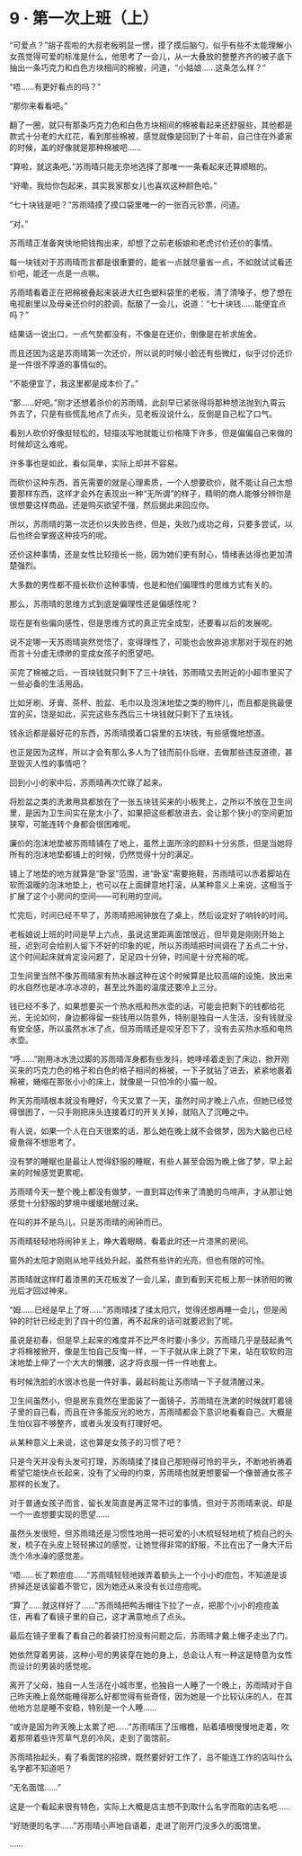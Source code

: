 # 9 · 第一次上班（上）

“可爱点？”胡子茬啦的大叔老板明显一愣，摸了摸后脑勺，似乎有些不太能理解小女孩觉得可爱的标准是什么，他思考了一会儿，从一大叠放的整整齐齐的被子底下抽出一条巧克力和白色方块相间的棉被，问道，“小姑娘……这条怎么样？”

“唔……有更好看点的吗？”

“那你来看看吧。”

翻了一圈，就只有那条巧克力色和白色方块相间的棉被看起来还舒服些，其他都是款式十分老的大红花，看到那些棉被，感觉就像是回到了十年前，自己住在外婆家的时候，盖的好像就是那种棉被吧……

“算啦，就这条吧。”苏雨晴只能无奈地选择了那唯一一条看起来还算顺眼的。

“好嘞，我给你包起来，其实我家那女儿也喜欢这种颜色哈。”

“七十块钱是吧？”苏雨晴摸了摸口袋里唯一的一张百元钞票，问道。

“对。”

苏雨晴正准备爽快地把钱掏出来，却想了之前老板娘和老虎讨价还价的事情。

每一块钱对于苏雨晴而言都是很重要的，能省一点就尽量省一点，不如就试试看还价吧，能还一点是一点嘛。

苏雨晴看着正在把棉被叠起来装进大红色塑料袋里的老板，清了清嗓子，想了想在电视剧里以及母亲还价时的腔调，酝酿了一会儿，说道：“七十块钱……能便宜点吗？”

结果话一说出口，一点气势都没有，不像是在还价，倒像是在祈求施舍。

而且还因为这是苏雨晴第一次还价，所以说的时候小脸还有些微红，似乎讨价还价是一件很不厚道的事情似的。

“不能便宜了，我这里都是成本价了。”

“那……好吧。”刚才还想着杀价的苏雨晴，此刻早已紧张得将那种想法抛到九霄云外去了，只是有些慌乱地点了点头，见老板没说什么，反倒是自己松了口气。

看别人砍价好像挺轻松的，轻描淡写地就能让价格降下许多，但是偏偏自己来做的时候却这么难呢。

许多事也是如此，看似简单，实际上却并不容易。

而砍价这种东西，首先需要的就是心理素质，一个人想要砍价，就不能让自己太想要那样东西，这样才会外在表现出一种“无所谓”的样子，精明的商人能够分辨你是很想要这样商品，还是购买欲望不强，然后据此来回应你。

所以，苏雨晴的第一次还价以失败告终，但是，失败乃成功之母，只要多尝试，以后也终会掌握这种技巧的呢。

还价这种事情，还是女性比较擅长一些，因为她们更有耐心，情绪表达得也更加清楚强烈。

大多数的男性都不擅长砍价这种事情，也是和他们偏理性的思维方式有关的。

那么，苏雨晴的思维方式到底是偏理性还是偏感性呢？

现在是有些偏向感性，但是思维方式的真正完全成型，还要看以后的发展呢。

说不定哪一天苏雨晴突然觉悟了，变得理性了，可能也会放弃追求那对于现在的她而言十分虚无缥缈的变成女孩子的愿望吧。

买完了棉被之后，一百块钱就只剩下了三十块钱，苏雨晴又去附近的小超市里买了一些必备的生活用品。

比如牙刷、牙膏、茶杯、脸盆、毛巾以及泡沫地垫之类的物件儿，而且都是挑最便宜的买，饶是如此，买完这些东西后三十块钱就只剩下了五块钱。

钱永远都是最好花的东西，苏雨晴摸着口袋里的五块钱，有些感慨地想道。

也正是因为这样，所以才会有那么多人为了钱而前仆后继，去做那些违反道德，甚至毁灭人性的事情吧？

回到小小的家中后，苏雨晴再次忙碌了起来。

将脸盆之类的洗漱用具都放在了一张五块钱买来的小板凳上，之所以不放在卫生间里，是因为卫生间实在是太小了，如果把这些都放进去，会让那个狭小的空间更加狭窄，可能连转个身都会很困难呢。

廉价的泡沫地垫被苏雨晴铺在了地上，虽然上面所涂的颜料十分劣质，但是当她将所有的泡沫地垫都铺上的时候，仍然觉得十分的满足。

铺上了地垫的地方就算是“卧室”范围，进“卧室”需要拖鞋，苏雨晴可以赤着脚站在软而温暖的泡沫地垫上，也可以在上面肆意地打滚，从某种意义上来说，这相当于扩展了这个小房间的空间——可利用的空间。

忙完后，时间已经不早了，苏雨晴把闹钟放在了桌上，然后设定好了响铃的时间。

老板娘说上班的时间是早上六点，虽说这里距离面馆很近，但毕竟是刚刚开始上班，迟到可会给别人留下不好的印象的呢，所以苏雨晴把时间调在了五点二十分，这个时间起床就肯定没问题了，足足四十分钟，时间是十分充裕的呢。

卫生间里当然不像苏雨晴家有热水器这种在这个时候算是比较高端的设施，放出来的水自然也是冰凉冰凉的，甚至比外面的温度还要冷上三分。

钱已经不多了，如果想要买一个热水瓶和热水壶的话，可能会把剩下的钱都给花光，无论如何，身边都得留一些钱用以防意外，特别是独自一人生活，没有钱就没有安全感，所以虽然水冰了点，但苏雨晴还是咬牙忍下了，没有去买热水瓶和电热水壶。

“呼……”刚用冰水洗过脚的苏雨晴浑身都有些发抖，她哆嗦着走到了床边，掀开刚买来的巧克力色的格子和白色的格子相间的棉被，一下子就钻了进去，紧紧地裹着棉被，蜷缩在那张小小的床上，就像是一只怕冷的小猫一般。

昨天苏雨晴根本就没有睡好，今天又累了一天，虽然时间才晚上八点，但她已经觉得很困了，一只手刚把床头连接着灯的开关关掉，就陷入了沉睡之中。

有人说，如果一个人在白天很累的话，那么她在晚上就不会做梦，因为大脑也已经疲惫得不想思考了。

没有梦的睡眠也是最让人觉得舒服的睡眠，有些人甚至会因为晚上做了梦，早上起来的时候感觉更累呢。

苏雨晴今天一整个晚上都没有做梦，一直到耳边传来了清脆的鸟啼声，才从那让她感觉十分舒服的梦境中缓缓地醒过来。

在叫的并不是鸟儿，只是苏雨晴的闹钟而已。

苏雨晴轻轻地将闹钟关上，睁大着眼睛，看着此时还一片漆黑的房间。

窗外的太阳才刚刚从地平线处升起，虽然有些许的光亮，但也有限的可怜。

苏雨晴就这样盯着漆黑的天花板发了一会儿呆，直到看到天花板上那一抹骄阳的微光后才回过神来。

“姆……已经是早上了呀……”苏雨晴揉了揉太阳穴，觉得还想再睡一会儿，但是闹钟的时针已经走到了四十的位置，再不起床的话可就要迟到了呢。

虽说是初春，但是早上起来的难度并不比严冬时要小多少，苏雨晴几乎是鼓起勇气才将棉被掀开，像是生怕自己反悔一样，一下子就从床上跳了下来，站在软软的泡沫地垫上伸了一个大大的懒腰，这才将衣服一件一件地套上。

有时候洗脸的水很冰也是一件好事，最起码能让苏雨晴一下子就清醒过来。

卫生间虽然小，但是房东竟然在里面装了一面镜子，苏雨晴在洗漱的时候就盯着镜子里的自己看，而且在许多能反光的地方，苏雨晴都会下意识地看看自己，大概是生怕仪容不够整齐，或者头发没有打理好吧。

从某种意义上来说，这也算是女孩子的习惯了吧？

只是今天并没有头发可打理，苏雨晴揉了揉自己那短得可怜的平头，不断地祈祷着希望它能快点长起来，没有了父母的约束，苏雨晴也就更想要留一个像普通女孩子那样的长发了。

对于普通女孩子而言，留长发简直是再正常不过的事情，但对于苏雨晴来说，却是一个一直想要实现的愿望……

虽然头发很短，但苏雨晴还是习惯性地用一把可爱的小木梳轻轻地梳了梳自己的头发，梳子在头皮上轻轻拂过的感觉，让她觉得非常的舒服，不比在出了一身大汗后洗个冷水澡的感觉差。

“唔……长了颗痘痘……”苏雨晴轻轻地拨弄着额头上一个小小的痘包，不知道是该挤掉还是该留着不管它，因为她还从来没有长过痘痘呢。

“算了……就这样好了……”苏雨晴把鸭舌帽往下拉了一点，把那个小小的痘痘盖住，再看了看镜子里的自己，这才满意地点了点头。

最后在镜子里看了看自己的着装打扮没有问题之后，苏雨晴才戴上帽子走出了门。

她依然穿着男装，这种小号的男装穿在她的身上，总会让人有一种这是特意为女性而设计的男装的感觉呢。

离开了父母，独自一人生活在小城市里，也独自一人睡了一个晚上，苏雨晴对于自己昨天晚上竟然能睡得那么好都觉得有些奇怪，因为她是一个比较认床的人，在其他地方总是睡不安稳，特别是一个人睡……

“或许是因为昨天晚上太累了吧……”苏雨晴压了压帽檐，贴着墙根慢慢地走着，吹着那带着些许芳草气息的冷风，走到了面馆前。

苏雨晴抬起头，看了看面馆的招牌，既然要好好工作了，总不能连工作的店叫什么名字都不知道吧？

“无名面馆……”

这是一个看起来很有特色，实际上大概是店主想不到取什么名字而取的店名吧……

“好随便的名字……”苏雨晴小声地自语着，走进了刚开门没多久的面馆里。

……
